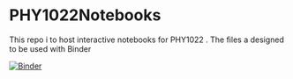 # PHY1022Notebooks
This repo i to host interactive notebooks for PHY1022 . 
The files a designed to be used with Binder


[![Binder](http://mybinder.org/badge.svg)](http://mybinder.org:/repo/nvhealy/phy1022notebooks)

